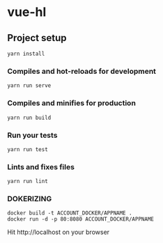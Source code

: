 # vue-hl

## Project setup
```
yarn install
```

### Compiles and hot-reloads for development
```
yarn run serve
```

### Compiles and minifies for production
```
yarn run build
```

### Run your tests
```
yarn run test
```

### Lints and fixes files
```
yarn run lint
```

### DOKERIZING
```
docker build -t ACCOUNT_DOCKER/APPNAME .
docker run -d -p 80:8080 ACCOUNT_DOCKER/APPNAME
```
Hit http://localhost on your browser
